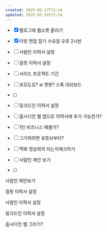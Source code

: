 ```yaml
---
created: 2025-05-17T11:14
updated: 2025-05-19T12:24
---
```




- [x] 벨로그에 웹소켓 올리기
- [x] 이빗 면접 잡기 수요일 오후 2시반
- [ ] 사람인 이력서 설정

- [ ] 점핏 이력서 설정
- [ ] 사이드 프로젝트 기간
- [ ] 포모도로? ai 챗봇? 스톡 대쉬보드
- [ ] 
- [ ] 링크드인 이력서 설정
- [ ] 옵시디언 웹 앱으로 이력서에 추가 가능한가?
- [ ] 1인 비즈니스 해볼가?
- [ ] 그거하려면 유튜브부터?
- [ ] 맥북 영상회의 되는지체크하기

- [ ] 사람인 제안 보기
- [ ] 

사람인 제안보기

점핏 이력서 설정

사람인 이력서 설정

링크드인 이력서 설정

 옵시디언 웹 그리기?


